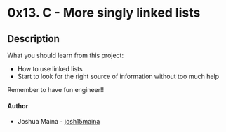 # 0x13. C  - More singly linked lists

## Description
What you should learn from this project:
* How to use linked lists
* Start to look for the right source of information without too much help

Remember to have fun engineer!!

#### Author
* Joshua Maina - [josh15maina](https://github.com/josh15maina)
